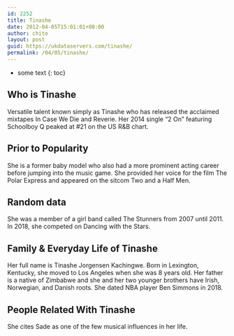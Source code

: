 ```yaml
---
id: 2252
title: Tinashe
date: 2012-04-05T15:01:01+00:00
author: chito
layout: post
guid: https://ukdataservers.com/tinashe/
permalink: /04/05/tinashe/
---
```


* some text
{: toc}
          
          
## Who is  Tinashe
                  
                  
                  
Versatile talent known simply as Tinashe who has released the acclaimed mixtapes In Case We Die and Reverie. Her 2014 single &#8220;2 On&#8221; featuring Schoolboy Q peaked at #21 on the US R&B chart. 
                  
                
                
                
## Prior to Popularity 
                  
                  
                  
She is a former baby model who also had a more prominent acting career before jumping into the music game. She provided her voice for the film The Polar Express and appeared on the sitcom Two and a Half Men. 
                  
                
                
                
## Random data 
                  
                  
                  
She was a member of a girl band called The Stunners from 2007 until 2011. In 2018, she competed on Dancing with the Stars.
                  
                
                
                
## Family & Everyday Life of Tinashe
                  
                  
                  
Her full name is Tinashe Jorgensen Kachingwe. Born in Lexington, Kentucky, she moved to Los Angeles when she was 8 years old. Her father is a native of Zimbabwe and she and her two younger brothers have Irish, Norwegian, and Danish roots. She dated NBA player Ben Simmons in 2018. 
                  
                
                
                
## People Related With  Tinashe
                  
                  
                  
She cites Sade as one of the few musical influences in her life.  
                  
                
              
            
          
          
          
    
    
  

